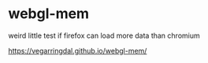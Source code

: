 # webgl-mem
weird little test if firefox can load more data than chromium

https://vegarringdal.github.io/webgl-mem/